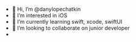 - 👋 Hi, I’m @danylopechatkin
- 👀 I’m interested in iOS
- 🌱 I’m currently learning swift, xcode, swiftUI
- 💞️ I’m looking to collaborate on junior developer
- 

<!---
danylopechatkin/danylopechatkin is a ✨ special ✨ repository because its `README.md` (this file) appears on your GitHub profile.
You can click the Preview link to take a look at your changes.
--->
